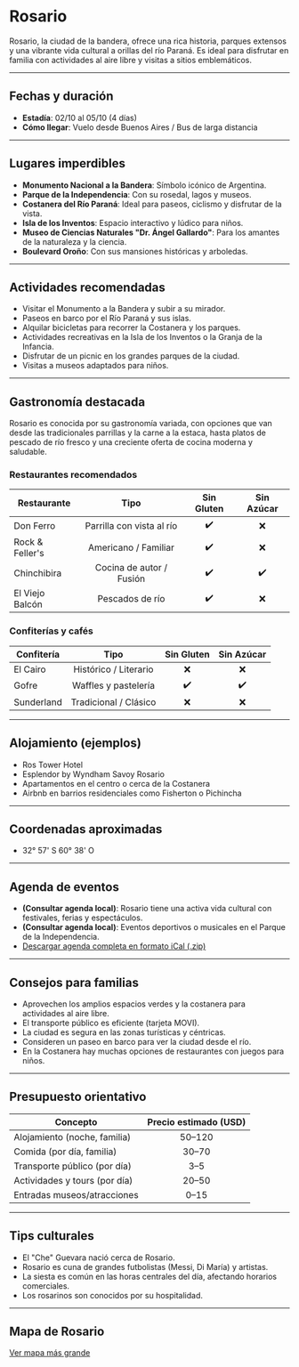 # Rosario

Rosario, la ciudad de la bandera, ofrece una rica historia, parques extensos y una vibrante vida cultural a orillas del río Paraná. Es ideal para disfrutar en familia con actividades al aire libre y visitas a sitios emblemáticos.

---

## Fechas y duración

- **Estadía**: 02/10 al 05/10 (4 días)
- **Cómo llegar**: Vuelo desde Buenos Aires / Bus de larga distancia

---

## Lugares imperdibles

- **Monumento Nacional a la Bandera**: Símbolo icónico de Argentina.
- **Parque de la Independencia**: Con su rosedal, lagos y museos.
- **Costanera del Río Paraná**: Ideal para paseos, ciclismo y disfrutar de la vista.
- **Isla de los Inventos**: Espacio interactivo y lúdico para niños.
- **Museo de Ciencias Naturales "Dr. Ángel Gallardo"**: Para los amantes de la naturaleza y la ciencia.
- **Boulevard Oroño**: Con sus mansiones históricas y arboledas.

---

## Actividades recomendadas

- Visitar el Monumento a la Bandera y subir a su mirador.
- Paseos en barco por el Río Paraná y sus islas.
- Alquilar bicicletas para recorrer la Costanera y los parques.
- Actividades recreativas en la Isla de los Inventos o la Granja de la Infancia.
- Disfrutar de un picnic en los grandes parques de la ciudad.
- Visitas a museos adaptados para niños.

---

## Gastronomía destacada

Rosario es conocida por su gastronomía variada, con opciones que van desde las tradicionales parrillas y la carne a la estaca, hasta platos de pescado de río fresco y una creciente oferta de cocina moderna y saludable.

### Restaurantes recomendados

| Restaurante               | Tipo                          | Sin Gluten | Sin Azúcar |
|---------------------------|:----------------------------:|:----------:|:----------:|
| Don Ferro                 | Parrilla con vista al río     | ✔️        | ❌         |
| Rock & Feller's           | Americano / Familiar          | ✔️        | ❌         |
| Chinchibira               | Cocina de autor / Fusión      | ✔️        | ✔️         |
| El Viejo Balcón           | Pescados de río               | ✔️        | ❌         |

### Confiterías y cafés

| Confitería                | Tipo                          | Sin Gluten | Sin Azúcar |
|---------------------------|:----------------------------:|:----------:|:----------:|
| El Cairo                  | Histórico / Literario         | ❌         | ❌         |
| Gofre                     | Waffles y pastelería          | ✔️        | ✔️         |
| Sunderland                | Tradicional / Clásico         | ❌         | ❌         |

---

## Alojamiento (ejemplos)

- Ros Tower Hotel
- Esplendor by Wyndham Savoy Rosario
- Apartamentos en el centro o cerca de la Costanera
- Airbnb en barrios residenciales como Fisherton o Pichincha

---

## Coordenadas aproximadas

- 32° 57' S 60° 38' O

---

## Agenda de eventos

- **(Consultar agenda local)**: Rosario tiene una activa vida cultural con festivales, ferias y espectáculos.
- **(Consultar agenda local)**: Eventos deportivos o musicales en el Parque de la Independencia.
- [Descargar agenda completa en formato iCal (.zip)](../docs/agenda/ariflier1970@gmail.com.ical.zip)

---

## Consejos para familias

- Aprovechen los amplios espacios verdes y la costanera para actividades al aire libre.
- El transporte público es eficiente (tarjeta MOVI).
- La ciudad es segura en las zonas turísticas y céntricas.
- Consideren un paseo en barco para ver la ciudad desde el río.
- En la Costanera hay muchas opciones de restaurantes con juegos para niños.

---

## Presupuesto orientativo

| Concepto                      | Precio estimado (USD) |
|-------------------------------|:--------------------:|
| Alojamiento (noche, familia)  | 50–120               |
| Comida (por día, familia)     | 30–70                |
| Transporte público (por día)  | 3–5                  |
| Actividades y tours (por día) | 20–50                |
| Entradas museos/atracciones   | 0–15                 |

---

## Tips culturales

- El "Che" Guevara nació cerca de Rosario.
- Rosario es cuna de grandes futbolistas (Messi, Di María) y artistas.
- La siesta es común en las horas centrales del día, afectando horarios comerciales.
- Los rosarinos son conocidos por su hospitalidad.

---

## Mapa de Rosario

[Ver mapa más grande](https://www.openstreetmap.org/#map=12/-32.944/-60.655)
